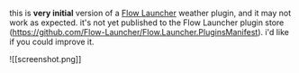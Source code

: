 this is **very initial** version of a [Flow Launcher](https://github.com/Flow-Launcher/Flow.Launcher)
 weather plugin, and it may not work as expected. it's not yet published to the Flow Launcher plugin store (https://github.com/Flow-Launcher/Flow.Launcher.PluginsManifest). i'd like if you could improve it. 

![[screenshot.png]]
